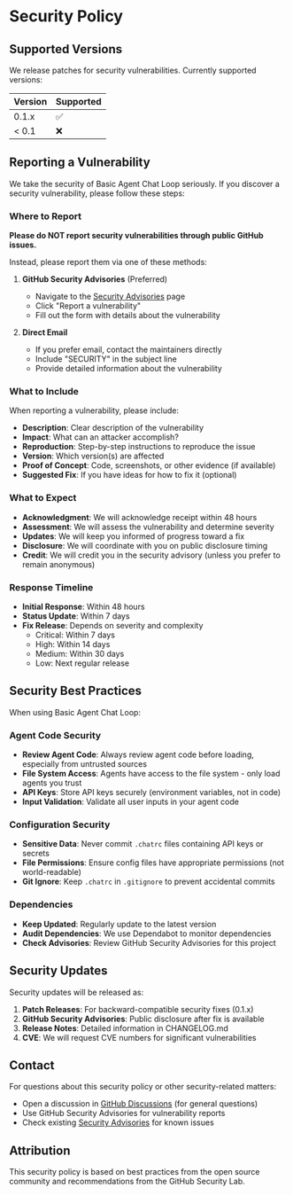 # Security Policy

## Supported Versions

We release patches for security vulnerabilities. Currently supported versions:

| Version | Supported          |
| ------- | ------------------ |
| 0.1.x   | :white_check_mark: |
| < 0.1   | :x:                |

## Reporting a Vulnerability

We take the security of Basic Agent Chat Loop seriously. If you discover a security vulnerability, please follow these steps:

### Where to Report

**Please do NOT report security vulnerabilities through public GitHub issues.**

Instead, please report them via one of these methods:

1. **GitHub Security Advisories** (Preferred)
   - Navigate to the [Security Advisories](https://github.com/weshicks/Basic-Agent-Chat-Loop/security/advisories) page
   - Click "Report a vulnerability"
   - Fill out the form with details about the vulnerability

2. **Direct Email**
   - If you prefer email, contact the maintainers directly
   - Include "SECURITY" in the subject line
   - Provide detailed information about the vulnerability

### What to Include

When reporting a vulnerability, please include:

- **Description**: Clear description of the vulnerability
- **Impact**: What can an attacker accomplish?
- **Reproduction**: Step-by-step instructions to reproduce the issue
- **Version**: Which version(s) are affected
- **Proof of Concept**: Code, screenshots, or other evidence (if available)
- **Suggested Fix**: If you have ideas for how to fix it (optional)

### What to Expect

- **Acknowledgment**: We will acknowledge receipt within 48 hours
- **Assessment**: We will assess the vulnerability and determine severity
- **Updates**: We will keep you informed of progress toward a fix
- **Disclosure**: We will coordinate with you on public disclosure timing
- **Credit**: We will credit you in the security advisory (unless you prefer to remain anonymous)

### Response Timeline

- **Initial Response**: Within 48 hours
- **Status Update**: Within 7 days
- **Fix Release**: Depends on severity and complexity
  - Critical: Within 7 days
  - High: Within 14 days
  - Medium: Within 30 days
  - Low: Next regular release

## Security Best Practices

When using Basic Agent Chat Loop:

### Agent Code Security

- **Review Agent Code**: Always review agent code before loading, especially from untrusted sources
- **File System Access**: Agents have access to the file system - only load agents you trust
- **API Keys**: Store API keys securely (environment variables, not in code)
- **Input Validation**: Validate all user inputs in your agent code

### Configuration Security

- **Sensitive Data**: Never commit `.chatrc` files containing API keys or secrets
- **File Permissions**: Ensure config files have appropriate permissions (not world-readable)
- **Git Ignore**: Keep `.chatrc` in `.gitignore` to prevent accidental commits

### Dependencies

- **Keep Updated**: Regularly update to the latest version
- **Audit Dependencies**: We use Dependabot to monitor dependencies
- **Check Advisories**: Review GitHub Security Advisories for this project

## Security Updates

Security updates will be released as:

1. **Patch Releases**: For backward-compatible security fixes (0.1.x)
2. **GitHub Security Advisories**: Public disclosure after fix is available
3. **Release Notes**: Detailed information in CHANGELOG.md
4. **CVE**: We will request CVE numbers for significant vulnerabilities

## Contact

For questions about this security policy or other security-related matters:

- Open a discussion in [GitHub Discussions](https://github.com/weshicks/Basic-Agent-Chat-Loop/discussions) (for general questions)
- Use GitHub Security Advisories for vulnerability reports
- Check existing [Security Advisories](https://github.com/weshicks/Basic-Agent-Chat-Loop/security/advisories) for known issues

## Attribution

This security policy is based on best practices from the open source community and recommendations from the GitHub Security Lab.
